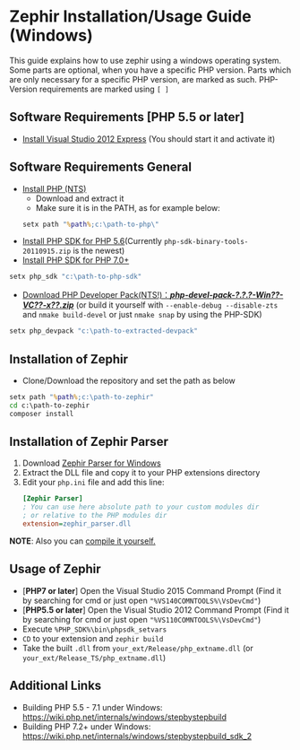 # Zephir Installation/Usage Guide (Windows)

This guide explains how to use zephir using a windows operating system.
Some parts are optional, when you have a specific PHP version.
Parts which are only necessary for a specific PHP version, are marked as such.
PHP-Version requirements are marked using `[ ]`

## Software Requirements [PHP 5.5 or later]

- [Install Visual Studio 2012 Express](https://www.microsoft.com/en-US/download/details.aspx?id=34673)
(You should start it and activate it)

## Software Requirements General

- [Install PHP (NTS)](https://windows.php.net/download/)
    - Download and extract it
    - Make sure it is in the PATH, as for example below:
    ```cmd
    setx path "%path%;c:\path-to-php\"
    ```
- [Install PHP SDK for PHP 5.6](https://windows.php.net/downloads/php-sdk/)(Currently `php-sdk-binary-tools-20110915.zip` is the newest)
- [Install PHP SDK for PHP 7.0+](https://github.com/Microsoft/php-sdk-binary-tools/releases)
```cmd
setx php_sdk "c:\path-to-php-sdk"
```

- [Download PHP Developer Pack(NTS!)：***php-devel-pack-?.?.?-Win??-VC??-x??.zip***](https://windows.php.net/downloads/releases/)
(or build it yourself with `--enable-debug --disable-zts` and `nmake build-devel` or just `nmake snap` by using the PHP-SDK)
```cmd
setx php_devpack "c:\path-to-extracted-devpack"
```

## Installation of Zephir

- Clone/Download the repository and set the path as below
```cmd
setx path "%path%;c:\path-to-zephir"
cd c:\path-to-zephir
composer install
```

## Installation of Zephir Parser

1. Download [Zephir Parser for Windows](https://github.com/zephir-lang/php-zephir-parser/releases/latest)
2. Extract the DLL file and copy it to your PHP extensions directory
3. Edit your `php.ini` file and add this line:
   ```ini
   [Zephir Parser]
   ; You can use here absolute path to your custom modules dir
   ; or relative to the PHP modules dir
   extension=zephir_parser.dll
   ```

**NOTE**: Also you can [compile it yourself.](https://github.com/zephir-lang/php-zephir-parser/blob/master/README.WIN32-BUILD-SYSTEM)

## Usage of Zephir

- [**PHP7 or later**] Open the Visual Studio 2015 Command Prompt
(Find it by searching for cmd or just open `"%VS140COMNTOOLS%\VsDevCmd"`)
- [**PHP5.5 or later**] Open the Visual Studio 2012 Command Prompt
(Find it by searching for cmd or just open `"%VS110COMNTOOLS%\VsDevCmd"`)
- Execute `%PHP_SDK%\bin\phpsdk_setvars`
- `CD` to your extension and `zephir build`
- Take the built `.dll` from `your_ext/Release/php_extname.dll` (or `your_ext/Release_TS/php_extname.dll`)

## Additional Links

* Building PHP 5.5 - 7.1 under Windows: https://wiki.php.net/internals/windows/stepbystepbuild
* Building PHP 7.2+ under Windows: https://wiki.php.net/internals/windows/stepbystepbuild_sdk_2
